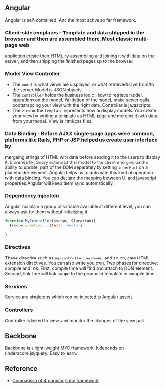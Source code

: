 ## Angular
Angular is self-contained. And the most active so far framework.

### Client-side templates - Template and data shipped to the browser and then are assembled there. Most classic multi-page web 
appliction create their HTML by assembling and joining it with data on the server, and then shipping the finished pages up to 
the browser.
### Model View Controller
* The `model` is what views are displayed, or what retrieved/save from/to the server. Model is JSON objects.
* The `controller` holds the business logic : how to retrieve model, operations on the model. Validation of the model, make
server calls, bootstrapping your view with the right data. Controller is javascripts.
* The `view` or the `template` represents how to display models. You create your view by writing a template as HTML page and merging it iwth data from your model. View is html/css files.
### Data Binding - Before AJAX single-page apps were common, plaforms like Rails, PHP or JSP helped us create user interface by
mergeing strings of HTML with data before sending it to the users to display it. Libraries lik jQuery extended thsi model to 
the client and give us the ability to update, part of the DOM separately by setting `innerHtml` on a placeholder element. Angular helps us to automate this kind of operation with data binding. You can declare the mapping between UI and javascript properties,Angular will keep them sync automatically.
### Dependency Injection
Angular maintain a group of variable available at different level, you can always ask for them without initializing it.
```javascript
function MyController($scope, $location){
  $scope.greeting - {text: 'hello'}
  ...
}
```
### Directives
These directive such as `ng-controller`, `ng-model` and so on, care HTML extension directives. You can also write you own.
Two phases for directive: compile and link. First, compile time will find and attach to DOM element. Second, link time will
link scope to the produced template in compile time.
### Services
Service are singletons which can be injected to Angular assets.
### Controllers
Controller is linked to view, and monitor the changes of the view part.

## Backbone
Backbone is a light-weight MVC framework. It depends on underscore.js/jquery. Easy to learn.

## Reference
* [Comparison of 4 popular js mv framework](http://www.developereconomics.com/feature-comparison-of-4-popular-js-mv-frameworks/)

